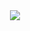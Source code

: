 <div align="center">
<img src="https://github.com/gibifyOfficial/first-project-react/blob/master/src/assets/Capa%20(1).png" />
</div>
